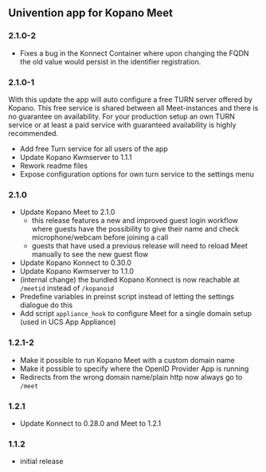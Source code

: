## Univention app for Kopano Meet

### 2.1.0-2

- Fixes a bug in the Konnect Container where upon changing the FQDN the old value would persist in the identifier registration.

### 2.1.0-1

With this update the app will auto configure a free TURN server offered by Kopano. This free service is shared between all Meet-instances and there is no guarantee on availability. For your production setup an own TURN service or at least a paid service with guaranteed availability is highly recommended.

- Add free Turn service for all users of the app
- Update Kopano Kwmserver to 1.1.1
- Rework readme files
- Expose configuration options for own turn service to the settings menu

### 2.1.0

- Update Kopano Meet to 2.1.0
  - this release features a new and improved guest login workflow where guests have the possibility to give their name and check microphone/webcam before joining a call
  - guests that have used a previous release will need to reload Meet manually to see the new guest flow
- Update Kopano Konnect to 0.30.0
- Update Kopano Kwmserver to 1.1.0
- (internal change) the bundled Kopano Konnect is now reachable at `/meetid` instead of `/kopanoid`
- Predefine variables in preinst script instead of letting the settings dialogue do this
- Add script `appliance_hook` to configure Meet for a single domain setup (used in UCS App Appliance)

### 1.2.1-2

- Make it possible to run Kopano Meet with a custom domain name
- Make it possible to specify where the OpenID Provider App is running
- Redirects from the wrong domain name/plain http now always go to `/meet`

### 1.2.1

- Update Konnect to 0.28.0 and Meet to 1.2.1

### 1.1.2

- initial release
